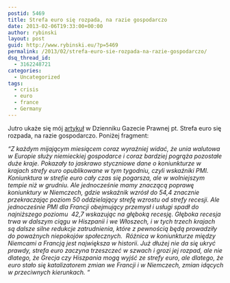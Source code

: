 ```yaml
---
postid: 5469
title: Strefa euro się rozpada, na razie gospodarczo
date: 2013-02-06T19:33:00+00:00
author: rybinski
layout: post
guid: http://www.rybinski.eu/?p=5469
permalink: /2013/02/strefa-euro-sie-rozpada-na-razie-gospodarczo/
dsq_thread_id:
  - 3162248721
categories:
  - Uncategorized
tags:
  - crisis
  - euro
  - france
  - Germany
---
```

Jutro ukaże się mój [artykuł](http://forsal.pl/artykuly/678853,rybinski_gospodarczy_rozpad_euro.html) w Dzienniku Gazecie Prawnej pt. Strefa euro się rozpada, na razie gospodarczo. Poniżej fragment:

_“Z każdym mijającym miesiącem coraz wyraźniej widać, że unia walutowa w Europie służy niemieckiej gospodarce i coraz bardziej pogrąża pozostałe duże kraje. Pokazały to jaskrawo styczniowe dane o koniunkturze w krajach strefy euro opublikowane w tym tygodniu, czyli wskaźniki PMI. Koniunktura w strefie euro cały czas się pogarsza, ale w wolniejszym tempie niż w grudniu. Ale jednocześnie mamy znaczącą poprawę koniunktury w Niemczech, gdzie wskaźnik wzrósł do 54,4 znacznie przekraczając poziom 50 oddzielający strefę wzrostu od strefy recesji. Ale jednocześnie PMI dla Francji obejmujący przemysł i usługi spadł do najniższego poziomu  42,7 wskazując na głęboką recesję. Głęboka recesja trwa w dalszym ciągu w Hiszpanii i we Włoszech, i w tych trzech krajach są dalsze silne redukcje zatrudnienia, które z pewnością będą prowadziły do poważnych niepokojów społecznych.  Różnica w koniunkturze między Niemcami a Francją jest największa w historii. Już dłużej nie da się ukryć prawdy, strefa euro zaczyna trzeszczeć w szwach i grozi jej rozpad, ale nie dlatego, że Grecja czy Hiszpania mogą wyjść ze strefy euro, ale dlatego, że euro stało się katalizatorem zmian we Francji i w Niemczech, zmian idących w przeciwnych kierunkach. “_

 
